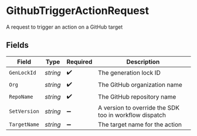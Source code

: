 # GithubTriggerActionRequest

A request to trigger an action on a GitHub target


## Fields

| Field                                                  | Type                                                   | Required                                               | Description                                            |
| ------------------------------------------------------ | ------------------------------------------------------ | ------------------------------------------------------ | ------------------------------------------------------ |
| `GenLockId`                                            | *string*                                               | :heavy_check_mark:                                     | The generation lock ID                                 |
| `Org`                                                  | *string*                                               | :heavy_check_mark:                                     | The GitHub organization name                           |
| `RepoName`                                             | *string*                                               | :heavy_check_mark:                                     | The GitHub repository name                             |
| `SetVersion`                                           | *string*                                               | :heavy_minus_sign:                                     | A version to override the SDK too in workflow dispatch |
| `TargetName`                                           | *string*                                               | :heavy_minus_sign:                                     | The target name for the action                         |